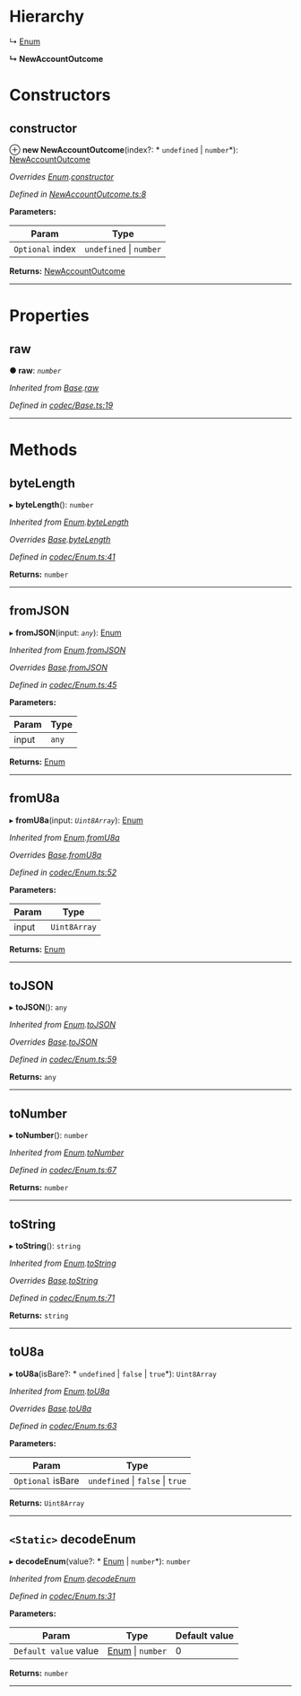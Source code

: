 

# Hierarchy

↳  [Enum](_codec_enum_.enum.md)

**↳ NewAccountOutcome**

# Constructors

<a id="constructor"></a>

##  constructor

⊕ **new NewAccountOutcome**(index?: * `undefined` &#124; `number`*): [NewAccountOutcome](_newaccountoutcome_.newaccountoutcome.md)

*Overrides [Enum](_codec_enum_.enum.md).[constructor](_codec_enum_.enum.md#constructor)*

*Defined in [NewAccountOutcome.ts:8](https://github.com/polkadot-js/api/blob/dd521f0/packages/types/src/NewAccountOutcome.ts#L8)*

**Parameters:**

| Param | Type |
| ------ | ------ |
| `Optional` index |  `undefined` &#124; `number`|

**Returns:** [NewAccountOutcome](_newaccountoutcome_.newaccountoutcome.md)

___

# Properties

<a id="raw"></a>

##  raw

**● raw**: *`number`*

*Inherited from [Base](_codec_base_.base.md).[raw](_codec_base_.base.md#raw)*

*Defined in [codec/Base.ts:19](https://github.com/polkadot-js/api/blob/dd521f0/packages/types/src/codec/Base.ts#L19)*

___

# Methods

<a id="bytelength"></a>

##  byteLength

▸ **byteLength**(): `number`

*Inherited from [Enum](_codec_enum_.enum.md).[byteLength](_codec_enum_.enum.md#bytelength)*

*Overrides [Base](_codec_base_.base.md).[byteLength](_codec_base_.base.md#bytelength)*

*Defined in [codec/Enum.ts:41](https://github.com/polkadot-js/api/blob/dd521f0/packages/types/src/codec/Enum.ts#L41)*

**Returns:** `number`

___
<a id="fromjson"></a>

##  fromJSON

▸ **fromJSON**(input: *`any`*): [Enum](_codec_enum_.enum.md)

*Inherited from [Enum](_codec_enum_.enum.md).[fromJSON](_codec_enum_.enum.md#fromjson)*

*Overrides [Base](_codec_base_.base.md).[fromJSON](_codec_base_.base.md#fromjson)*

*Defined in [codec/Enum.ts:45](https://github.com/polkadot-js/api/blob/dd521f0/packages/types/src/codec/Enum.ts#L45)*

**Parameters:**

| Param | Type |
| ------ | ------ |
| input | `any` |

**Returns:** [Enum](_codec_enum_.enum.md)

___
<a id="fromu8a"></a>

##  fromU8a

▸ **fromU8a**(input: *`Uint8Array`*): [Enum](_codec_enum_.enum.md)

*Inherited from [Enum](_codec_enum_.enum.md).[fromU8a](_codec_enum_.enum.md#fromu8a)*

*Overrides [Base](_codec_base_.base.md).[fromU8a](_codec_base_.base.md#fromu8a)*

*Defined in [codec/Enum.ts:52](https://github.com/polkadot-js/api/blob/dd521f0/packages/types/src/codec/Enum.ts#L52)*

**Parameters:**

| Param | Type |
| ------ | ------ |
| input | `Uint8Array` |

**Returns:** [Enum](_codec_enum_.enum.md)

___
<a id="tojson"></a>

##  toJSON

▸ **toJSON**(): `any`

*Inherited from [Enum](_codec_enum_.enum.md).[toJSON](_codec_enum_.enum.md#tojson)*

*Overrides [Base](_codec_base_.base.md).[toJSON](_codec_base_.base.md#tojson)*

*Defined in [codec/Enum.ts:59](https://github.com/polkadot-js/api/blob/dd521f0/packages/types/src/codec/Enum.ts#L59)*

**Returns:** `any`

___
<a id="tonumber"></a>

##  toNumber

▸ **toNumber**(): `number`

*Inherited from [Enum](_codec_enum_.enum.md).[toNumber](_codec_enum_.enum.md#tonumber)*

*Defined in [codec/Enum.ts:67](https://github.com/polkadot-js/api/blob/dd521f0/packages/types/src/codec/Enum.ts#L67)*

**Returns:** `number`

___
<a id="tostring"></a>

##  toString

▸ **toString**(): `string`

*Inherited from [Enum](_codec_enum_.enum.md).[toString](_codec_enum_.enum.md#tostring)*

*Overrides [Base](_codec_base_.base.md).[toString](_codec_base_.base.md#tostring)*

*Defined in [codec/Enum.ts:71](https://github.com/polkadot-js/api/blob/dd521f0/packages/types/src/codec/Enum.ts#L71)*

**Returns:** `string`

___
<a id="tou8a"></a>

##  toU8a

▸ **toU8a**(isBare?: * `undefined` &#124; `false` &#124; `true`*): `Uint8Array`

*Inherited from [Enum](_codec_enum_.enum.md).[toU8a](_codec_enum_.enum.md#tou8a)*

*Overrides [Base](_codec_base_.base.md).[toU8a](_codec_base_.base.md#tou8a)*

*Defined in [codec/Enum.ts:63](https://github.com/polkadot-js/api/blob/dd521f0/packages/types/src/codec/Enum.ts#L63)*

**Parameters:**

| Param | Type |
| ------ | ------ |
| `Optional` isBare |  `undefined` &#124; `false` &#124; `true`|

**Returns:** `Uint8Array`

___
<a id="decodeenum"></a>

## `<Static>` decodeEnum

▸ **decodeEnum**(value?: * [Enum](_codec_enum_.enum.md) &#124; `number`*): `number`

*Inherited from [Enum](_codec_enum_.enum.md).[decodeEnum](_codec_enum_.enum.md#decodeenum)*

*Defined in [codec/Enum.ts:31](https://github.com/polkadot-js/api/blob/dd521f0/packages/types/src/codec/Enum.ts#L31)*

**Parameters:**

| Param | Type | Default value |
| ------ | ------ | ------ |
| `Default value` value |  [Enum](_codec_enum_.enum.md) &#124; `number`| 0 |

**Returns:** `number`

___


